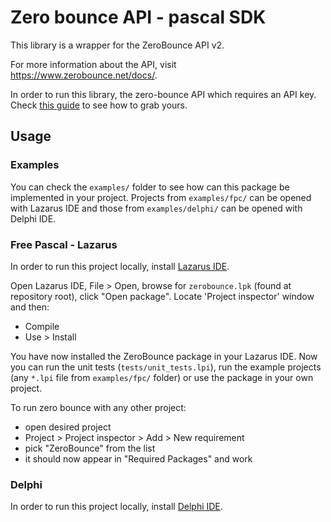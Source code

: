 # Zero bounce API - pascal SDK

This library is a wrapper for the ZeroBounce API v2.

For more information about the API, visit https://www.zerobounce.net/docs/.

In order to run this library, the zero-bounce API which requires an API key. Check [this guide](https://www.zerobounce.net/docs/api-dashboard#API_keys_management) to see how to grab yours.


## Usage

### Examples

You can check the `examples/` folder to see how can this package be implemented in your project. Projects from `examples/fpc/` can be opened with Lazarus IDE and those from `examples/delphi/` can be opened with Delphi IDE.

### Free Pascal - Lazarus

In order to run this project locally, install [Lazarus IDE](https://www.lazarus-ide.org/).

Open Lazarus IDE, File > Open, browse for `zerobounce.lpk` (found at repository root), click "Open package". Locate 'Project inspector' window and then:
- Compile
- Use > Install

You have now installed the ZeroBounce package in your Lazarus IDE. Now you can run the unit tests (`tests/unit_tests.lpi`), run the example projects (any `*.lpi` file from `examples/fpc/` folder) or use the package in your own project.

To run zero bounce with any other project:
- open desired project
- Project > Project inspector > Add > New requirement
- pick "ZeroBounce" from the list
- it should now appear in "Required Packages" and work

### Delphi

In order to run this project locally, install [Delphi IDE](https://www.embarcadero.com/products/delphi/starter/free-download).

